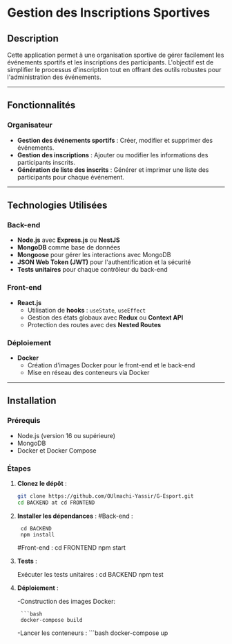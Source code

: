 # Gestion des Inscriptions Sportives

## Description
Cette application permet à une organisation sportive de gérer facilement les événements sportifs et les inscriptions des participants. L'objectif est de simplifier le processus d'inscription tout en offrant des outils robustes pour l'administration des événements.

---

## Fonctionnalités

### Organisateur
- **Gestion des événements sportifs** : Créer, modifier et supprimer des événements.
- **Gestion des inscriptions** : Ajouter ou modifier les informations des participants inscrits.
- **Génération de liste des inscrits** : Générer et imprimer une liste des participants pour chaque événement.

---

## Technologies Utilisées

### Back-end
- **Node.js** avec **Express.js** ou **NestJS**
- **MongoDB** comme base de données
- **Mongoose** pour gérer les interactions avec MongoDB
- **JSON Web Token (JWT)** pour l'authentification et la sécurité
- **Tests unitaires** pour chaque contrôleur du back-end

### Front-end
- **React.js**
  - Utilisation de **hooks** : `useState`, `useEffect`
  - Gestion des états globaux avec **Redux** ou **Context API**
  - Protection des routes avec des **Nested Routes**

### Déploiement
- **Docker**
  - Création d'images Docker pour le front-end et le back-end
  - Mise en réseau des conteneurs via Docker

---

## Installation

### Prérequis
- Node.js (version 16 ou supérieure)
- MongoDB
- Docker et Docker Compose

### Étapes
1. **Clonez le dépôt** :
   ```bash
   git clone https://github.com/OUlmachi-Yassir/G-Esport.git
   cd BACKEND at cd FRONTEND

2. **Installer les dépendances** :
    #Back-end :

        cd BACKEND
        npm install

    #Front-end :
        cd FRONTEND
        npm start

3. **Tests** :

    Exécuter les tests unitaires :
        cd BACKEND
        npm test

4. **Déploiement** :

    -Construction des images Docker:

        ```bash
        docker-compose build
    
    -Lancer les conteneurs :
        ```bash
        docker-compose up






